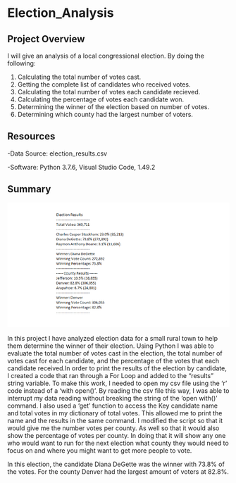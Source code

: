 # Election_Analysis
## Project Overview
I will give an analysis of a local congressional election. By doing the following:

1. Calculating the total number of votes cast.
2. Getting the complete list of candidates who received votes.
3. Calculating the total number of votes each candidate recieved.
4. Calculating the percentage of votes each candidate won.
5. Determining the winner of the election based on number of votes.
6. Determining which county had the largest number of voters.

## Resources
-Data Source: election_results.csv

-Software: Python 3.7.6, Visual Studio Code, 1.49.2

## Summary
![](https://github.com/alainacox/Election_Analysis/blob/main/election_results.png)

In this project I have analyzed election data for a small rural town to help them determine the winner of their election. Using Python I was able to evaluate the total number of votes cast in the election, the total number of votes cast for each candidate, and the percentage of the votes that each candidate received.In order to print the results of the election by candidate, I created a code that ran through a For Loop and added to the “results” string variable. To make this work, I needed to open my csv file using the ‘r’ code instead of a ‘with open()’. By reading the csv file this way, I was able to interrupt my data reading without breaking the string of the ‘open with()’ command. I also used a ‘get’ function to access the Key candidate name and total votes in my dictionary of total votes. This allowed me to print the name and the results in the same command.
I modified the script so that it would give me the number votes per county. As well so that it would also show the percentage of votes per county. In doing that it will show any one who would want to run for the next election what county they would need to focus on and where you might want to get more people to vote. 

In this election, the candidate Diana DeGette was the winner with 73.8% of the votes. 
For the county Denver had the largest amount of voters at 82.8%.
